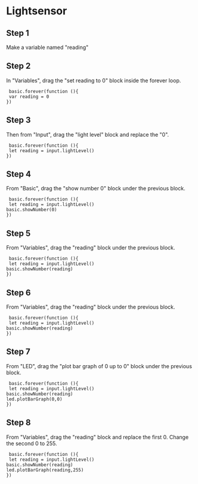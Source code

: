 # Lightsensor

## Step 1

Make a variable named "reading" 

## Step 2

In "Variables", drag the "set reading to 0" block inside the forever loop. 
```blocks
 basic.forever(function (){
 var reading = 0
})
```

## Step 3
Then from "Input", drag the "light level" block and replace the "0".
```blocks
 basic.forever(function (){
 let reading = input.lightLevel()
})
```

## Step 4
From "Basic", drag the "show number 0" block under the previous block.
```blocks
 basic.forever(function (){
 let reading = input.lightLevel()
basic.showNumber(0)
})
```

## Step 5
From "Variables", drag the "reading" block under the previous block.
```blocks
 basic.forever(function (){
 let reading = input.lightLevel()
basic.showNumber(reading)
})
```

## Step 6
From "Variables", drag the "reading" block under the previous block.
```blocks
 basic.forever(function (){
 let reading = input.lightLevel()
basic.showNumber(reading)
})
```

## Step 7
From "LED", drag the "plot bar graph of 0 up to 0" block under the previous block.
```blocks
 basic.forever(function (){
 let reading = input.lightLevel()
basic.showNumber(reading)
led.plotBarGraph(0,0)
})
```

## Step 8
From "Variables", drag the "reading" block and replace the first 0. Change the second 0 to 255.
```blocks
 basic.forever(function (){
 let reading = input.lightLevel()
basic.showNumber(reading)
led.plotBarGraph(reading,255)
})
```
